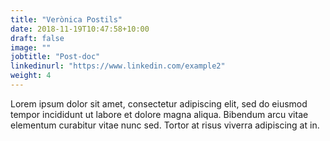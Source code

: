 ```yaml
---
title: "Verònica Postils"
date: 2018-11-19T10:47:58+10:00
draft: false
image: ""
jobtitle: "Post-doc"
linkedinurl: "https://www.linkedin.com/example2"
weight: 4
---
```


Lorem ipsum dolor sit amet, consectetur adipiscing elit, sed do eiusmod tempor incididunt ut labore et dolore magna aliqua. Bibendum arcu vitae elementum curabitur vitae nunc sed. Tortor at risus viverra adipiscing at in.
